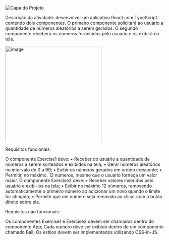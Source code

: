 ![Capa do Projeto](https://raw.githubusercontent.com/andreramos282/seurepositorio/main/assets/capa.png)

Descrição da atividade: desenvolver um aplicativo React com TypeScript contendo dois componentes. O primeiro 
componente solicitará ao usuário a quantidade de números aleatórios a serem gerados. O segundo componente 
receberá os números fornecidos pelo usuário e os exibirá na tela. 

<img width="305" alt="image" src="https://github.com/user-attachments/assets/59408de2-4933-4e1d-8978-bb5d9f50eea3" />

Requisitos funcionais: 

O componente Exercise1 deve: 
• Receber do usuário a quantidade de números a serem sorteados e exibidos na tela; 
• Gerar números aleatórios no intervalo de 0 a 99; 
• Exibir os números gerados em ordem crescente; 
• Permitir, no máximo, 12 números, mesmo que o usuário forneça um valor maior. 
O componente Exercise2 deve: 
• Receber valores inseridos pelo usuário e exibi-los na tela; 
• Exibir no máximo 12 números, removendo automaticamente o primeiro número ao adicionar um 
novo quando o limite for atingido; 
• Permitir que um número seja removido ao clicar com o botão direito sobre ele. 

Requisitos não funcionais: 

Os componentes Exercise1 e Exercise2 devem ser chamados dentro do 
componente App; 
Cada número deve ser exibido dentro de um componente chamado Ball; 
Os estilos devem ser implementados utilizando CSS-in-JS. 
